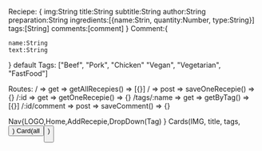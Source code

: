 Reciepe:
{
img:String
title:String
subtitle:String
author:String
preparation:String
ingredients:[{name:Strin, quantity:Number, type:String}]
tags:[String]
comments:[comment]
}
Comment:{

    name:String
    text:String

}
default Tags: ["Beef", "Pork", "Chicken" "Vegan", "Vegetarian", "FastFood"]

Routes:
/ => get => getAllRecepies() => [{}]
/ => post => saveOneRecepie() => {}
/:id => get => getOneRecepie() => {}
/tags/:name => get => getByTag() => [{}]
/:id/comment => post => saveComment() => {}

Nav{LOGO,Home,AddRecepie,DropDown(Tag) }
Cards(IMG, title, tags, <Button ShowRecepie>)
Card(all <Button AddComment> )
